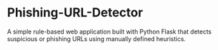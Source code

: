 # Phishing-URL-Detector
A simple rule-based web application built with Python Flask that detects suspicious or phishing URLs using manually defined heuristics.
